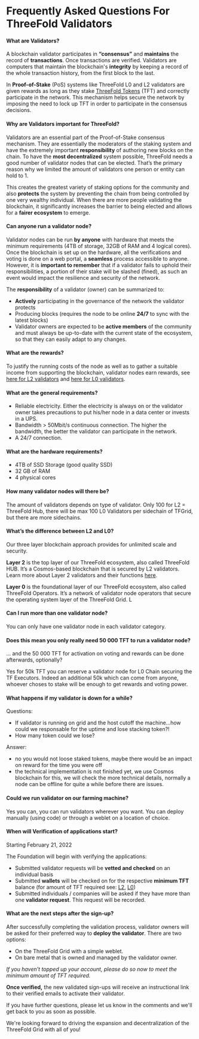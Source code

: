 
# Frequently Asked Questions For ThreeFold Validators

#### What are Validators?

A blockchain validator participates in **“consensus”** and **maintains** the record of **transactions**. Once transactions are verified. Validators are computers that maintain the blockchain's **integrity** by keeping a record of the whole transaction history, from the first block to the last. 

In **Proof-of-Stake** (PoS) systems like ThreeFold L0 and L2 validators are given rewards as long as they stake [ThreeFold Tokens](https://threefold.io/tft) (TFT) and correctly participate in the network. This mechanism helps secure the network by imposing the need to lock up TFT in order to participate in the consensus decisions.

#### Why are Validators important for ThreeFold?

Validators are an essential part of the Proof-of-Stake consensus mechanism. They are essentially the moderators of the staking system and have the extremely important **responsibility** of authoring new blocks on the chain. To have the **most decentralized** system possible, ThreeFold needs a good number of validator nodes that can be elected. That’s the primary reason why we limited the amount of validators one person or entity can hold to 1.

This creates the greatest variety of staking options for the community and also **protects** the system by preventing the chain from being controlled by one very wealthy individual. When there are more people validating the blockchain, it significantly increases the barrier to being elected and allows for a **fairer ecosystem** to emerge.

#### Can anyone run a validator node?

Validator nodes can be run **by anyone** with hardware that meets the minimum requirements (4TB of  storage, 32GB of RAM and 4 logical cores). Once the blockchain is set up on the hardware, all the verifications and voting is done on a web portal, a **seamless** process accessible to anyone. However, it is **important to remember** that if a validator fails to uphold their responsibilities, a portion of their stake will be slashed (fined), as such an event would impact the resilience and security of the network. 

The **responsibility** of a validator (owner) can be summarized to:

* **Actively** participating in the governance of the network the validator protects
* Producing blocks (requires the node to be online **24/7** to sync with the latest blocks)
* Validator owners are expected to be **active members** of the community and must always be up-to-date with the current state of the ecosystem, so that they can easily adapt to any changes.

#### What are the rewards?

To justify the running costs of the node as well as to gather a suitable income from supporting the blockchain, validator nodes earn rewards, see [here for L2 validators](validator_l2_details) and [here for L0 validators](validator_l0_details).

#### What are the general requirements?

* Reliable electricity. Either the electricity is always on or the validator owner takes precautions to put his/her node in a data center or invests in a UPS.
* Bandwidth > 50Mbit/s continuous connection. The higher the bandwidth, the better the validator can participate in the network.
* A 24/7 connection.

#### What are the hardware requirements?

* 4TB of SSD Storage (good quality SSD)
* 32 GB of RAM
* 4 physical cores

#### How many validator nodes will there be?

The amount of validators depends on type of validator.
Only 100 for L2 = ThreeFold Hub, there will be max 100 L0 Validators per sidechain of TFGrid, but there are more sidechains.

#### What’s the difference between L2 and L0?

Our three layer blockchain approach provides for unlimited scale and security.

**Layer 2** is the top layer of our ThreeFold ecosystem, also called ThreeFold HUB. It’s a Cosmos-based blockchain that is secured by L2 validators. Learn more about Layer 2 validators and their functions [here]().

**Layer 0** is the foundational layer of our ThreeFold ecosystem, also called ThreeFold Operators. It’s a network of validator node operators that secure the operating system layer of the ThreeFold Grid. L

#### Can I run more than one validator node?

You can only have one validator node in each validator category. 


#### Does this mean you only really need 50 000 TFT to run a validator node?

... and the 50 000 TFT for activation on voting and rewards can be done afterwards, optionally?

Yes for 50k TFT you can reserve a validator node for L0 Chain securing the TF Executors.
Indeed an additional 50k which can come from anyone, whoever choses to stake will be enough to get rewards and voting power.

#### What happens if my validator is down for a while?

Questions:
- If validator is running on grid and the host cutoff the machine…how could we responsable for the uptime and lose stacking token?!
- How many token could we lose?

Answer:

- no you would not loose staked tokens, maybe there would be an impact on reward for the time you were off
- the technical implementation is not finished yet, we use Cosmos blockchain for this, we will check the more technical details, normally a node can be offline for quite a while before there are issues.

#### Could we run validator on our farming machine?

Yes you can, you can run validators wherever you want. You can deploy manually (using code) or through a weblet on a location of choice.

#### When will Verification of applications start?

Starting February 21, 2022

The Foundation will begin with verifying the applications:

* Submitted validator requests will be **vetted and checked** on an individual basis
* Submitted **wallets** will be checked on for the respective **minimum TFT** balance (for amount of TFT required see: [L2](validator_l2_details), [L0](validator_l0_details))
* Submitted individuals / companies will be asked if they have more than one **validator request**. This request will be recorded.

#### What are the next steps after the sign-up?

After successfully completing the validation process, validator owners will be asked for their preferred way to **deploy the validator**. There are two options:
  * On the ThreeFold Grid with a simple weblet.
  * On bare metal that is owned and managed by the validator owner.

*If you haven’t topped up your account, please do so now to meet the minimum amount of TFT required.*

**Once verified,** the new validated sign-ups will receive an instructional link to their verified emails to activate their validator.

If you have further questions, please let us know in the comments and we'll get back to you as soon as possible.

We're looking forward to driving the expansion and decentralization of the ThreeFold Grid with all of you!